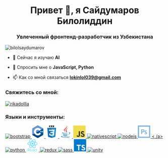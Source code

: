 <h1 align="center">Привет 👋, я Сайдумаров Билолиддин</h1>
<h3 align="center">Увлеченный фронтенд-разработчик из Узбекистана</h3>

<p align="left"> <img src="https://komarev.com/ghpvc/?username=bilolsaydumarov&label=Profile%20views&color=0e75b6&style=flat" alt="bilolsaydumarov" /> </p>

- 🌱 Сейчас я изучаю **AI**

- 💬 Спросить мне о **JavaScript, Python**

- 📫 Как со мной связаться **lokinlol039@gmail.com**

<h3 align="left">Свяжитесь со мной:</h3>
<p align="left">
    <a href="https://twitter.com/rikadollla" target="blank"><img align="center" src="https://raw.githubusercontent.com/rahuldkjain/github-profile-readme-generator/master/src/images/icons/Social/twitter.svg" alt="rikadollla" height="30" width="40" /></a>
</p>

<h3 align="left">Языки и инструменты:</h3>
<p align="left"> <a href="https://getbootstrap.com" target="_blank" rel="noreferrer"> <img src="https://raw.githubusercontent.com/devicons/devicon /master/icons/bootstrap/bootstrap-plain-wordmark.svg" alt="bootstrap" width="40" height="40" /> </a> <a href="https://www.w3schools.com /cpp/" target="_blank" rel="noreferrer"> <img src="https://raw.githubusercontent.com/devicons/devicon/master/icons/cplusplus/cplusplus-original.svg" alt="cplusplus " width="40" height="40" /> </a> <a href="https://www.w3schools.com/css/" target="_blank" rel="noreferrer"> <img src="https://raw.githubusercontent.com/devicons/devicon/master/icons/css3/css3-original-wordmark.svg" alt="css3" width="40" height="40" /> </a> <a href="https://www.java.com" target="_blank" rel="noreferrer"> <img src="https://raw.githubusercontent.com/devicons/devicon/master/icons/java/java-original.svg" alt="java" width="40" height="40" /> </a> <a href="https://developer.mozilla.org/en-US/docs/Web/JavaScript" target="_blank" rel="noreferrer"> <img src="https://raw.githubusercontent.com/devicons/devicon/master/icons/javascript/javascript-original.svg" alt="javascript" width="40" height="40" /> </a> <a href="https://nativescript. org/" target="_blank" rel="noreferrer"> <img src="https://raw.githubusercontent.com/detain/svg-logos/780f25886640cef088af994181646db2f6b1a3f8/svg/nativescript.svg" alt="nativescript" width="40" height="40" /> </a> <a href="https://nodejs.org" target="_blank" rel="noreferrer"> <img src="https://raw.githubusercontent .com/devicons/devicon/master/icons/nodejs/nodejs-original-wordmark.svg" alt="nodejs" width="40" height="40" /> </a> <a href="https://www.photoshop.com/en" target="_blank" rel="noreferrer"> <img src="https://raw.githubusercontent.com/devicons/devicon/master/icons/photoshop/photoshop-line.svg" alt="photoshop" width="40" height="40" />
        < /a> <a href="https://www.python.org" target="_blank" rel="noreferrer"> <img src="https://raw.githubusercontent.com/devicons/devicon/master/ icon/python/python-original.svg" alt="python" width="40" height="40" /> </a> <a href="https://reactjs.org/" target="_blank" rel="noreferrer"> <img src="https://raw.githubusercontent.com/devicons/devicon/master/icons/react/react-original-wordmark.svg" alt=" реакции" width="40" height="40" /> </a> <a href="https://redux.js.org" target="_blank" rel="noreferrer"> <img src="https ://raw.githubusercontent.com/devicons/devicon/master/icons/redux/redux-original.svg" alt="redux" width="40" height="40" /> </a> <a href="https://sass-lang.com" target="_blank" rel="noreferrer"> <img src="https://raw.githubusercontent.com/devicons/devicon/master/icons/sass/sass-original .svg" alt="sass" width="40" height="40" /> </a> <a href="https://www.typescriptlang.org/" target="_blank" rel="noreferrer"> <img src="https://raw.githubusercontent.com/devicons/devicon/master/icons/typescript/typescript-original.svg" alt="typescript" width="40" height="40" /> </ a> <a href="https://unity.com/" target="_blank" rel="noreferrer"> <img src="https://www.vectorlogo.zone/logos/unity3d/unity3d-icon.svg" alt="unity" width="40" height="40" /> 
